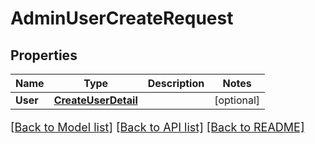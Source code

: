 # AdminUserCreateRequest

## Properties

Name | Type | Description | Notes
------------ | ------------- | ------------- | -------------
**User** | [**CreateUserDetail**](CreateUserDetail.md) |  | [optional] 

[[Back to Model list]](../README.md#documentation-for-models) [[Back to API list]](../README.md#documentation-for-api-endpoints) [[Back to README]](../README.md)

<style>
     p, ul, ol, li { font-size: 18px !important;}
</style>


